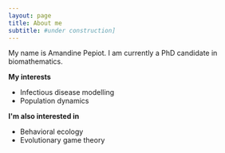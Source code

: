 ```yaml
---
layout: page
title: About me
subtitle: #under construction]
---
```


My name is Amandine Pepiot. I am currently a PhD candidate in biomathematics.

**My interests**
- Infectious disease modelling
- Population dynamics

**I'm also interested in**
- Behavioral ecology
- Evolutionary game theory



